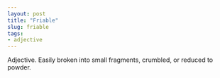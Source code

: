 ```yaml
---
layout: post
title: "Friable"
slug: friable
tags:
- adjective
---
```


Adjective. Easily broken into small fragments, crumbled, or reduced to powder.
